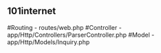 ## 101internet

#Routing - routes/web.php
#Controller - app/Http/Controllers/ParserController.php
#Model - app/Http/Models/Inquiry.php